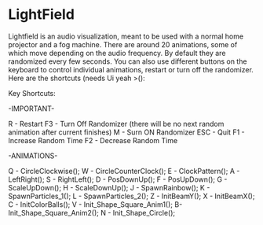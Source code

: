 # LightField
Lightfield is an audio visualization, meant to be used with a normal home projector and a fog machine. There are around 20 animations,
some of which move depending on the audio frequency. By default they are randomized every few seconds. You can also use different
buttons on the keyboard to control individual animations, restart or turn off the randomizer. Here are the shortcuts (needs Ui yeah >():

Key Shortcuts:

-IMPORTANT-

R - Restart
F3 - Turn Off Randomizer (there will be no next random animation after current finishes)
M - Surn ON Randomizer
ESC - Quit
F1 - Increase Random Time
F2 - Decrease Random Time

-ANIMATIONS-

Q -            CircleClockwise();
W -            CircleCounterClock();
E -            ClockPattern();
A -            LeftRight();
S -            RightLeft();
D -            PosDownUp();
F -            PosUpDown();
G -            ScaleUpDown();
H -            ScaleDownUp();
J -            SpawnRainbow();
K -            SpawnParticles_1();
L -            SpawnParticles_2();
Z -            InitBeamY();
X -            InitBeamX();
C -            InitColorBalls();
V -            Init_Shape_Square_Anim1();
B-             Init_Shape_Square_Anim2();
N -            Init_Shape_Circle();
